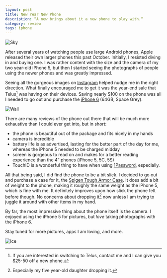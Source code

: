```yaml
---
layout: post
title: New Year New Phone
description: “A new brings about it a new phone to play with.“
category: review    
tags: iphone
---
```


![Sky](http://www.foursides.ca/images/sky.jpg)

After several years of watching people use large Android phones, Apple released their own larger phones this past October. Initially, I resisted diving in and buying one. I was rather content with the size and the camera of my two year-old iPhone 5, but then I started seeing the photographs of people using the newer phones and was greatly impressed. 

Seeing all the gorgeous images on [Instagram](http://www.instapaper.com/foursides "Foursides | Instapaper") helped nudge me in the right direction. What finally encouraged me to get it was the year-end sale that Telus[^1] was having on their devices. Saving nearly $100 on the phone was all I needed to go out and purchase the [iPhone 6](http://www.amazon.com/gp/product/B00NQGP5X2/ref=as_li_tl?ie=UTF8&camp=1789&creative=390957&creativeASIN=B00NQGP5X2&linkCode=as2&tag=four0b-20&linkId=DR5FMEARVOSP6S53 "iPhone 6") (64GB, Space Grey).

![Wall](http://www.foursides.ca/images/wall.jpg)

There are many reviews of the phone out there that will be much more exhaustive than I could ever get into, but in short:

- the phone is beautiful out of the package and fits nicely in my hands
- camera is incredible
- battery life is as advertised, lasting for the better part of the day for me, whereas the iPhone 5 needed to be charged midday
- screen is gorgeous to read on and makes for a better reading experience than the 4” phones (iPhone 5, 5C, 5S)
- TouchID is a wonderful thing to have when using [1Password](https://itunes.apple.com/us/app/1password-password-manager/id568903335?mt=8&uo=4&at=10l4Qt "1Password"), especially. 

All that being said, I did find the phone to be a bit slick. I decided to go out and purchase a case for it, the [Spigen Tough Armor Case](http://www.amazon.com/gp/product/B00JH88NHI/ref=as_li_tl?ie=UTF8&camp=1789&creative=390957&creativeASIN=B00JH88NHI&linkCode=as2&tag=four0b-20&linkId=VN4XWZJ7BXJSKOK4 "Spigen Tough Armor Case"). It does add a bit of weight to the phone, making it roughly the same weight as the iPhone 5, which is fine with me. It definitely improves upon how slick the phone felt before though. No concerns about dropping it[^2] now unless I am trying to juggle it around with other items in my hand. 

By far, the most impressive thing about the phone itself is the camera. I enjoyed using the iPhone 5 for pictures, but *love* taking photographs with the iPhone 6. 

Stay tuned for more pictures, apps I am loving, and more.

![Ice](http://www.foursides.ca/images/ice.jpg)

[^1]:	If you are interested in switching to Telus, contact me and I can give you $25-50 off a new phone. 
[^2]: Especially my five year-old daughter dropping it.